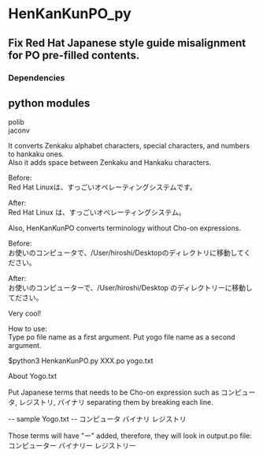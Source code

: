 # HenKanKunPO_py
## Fix Red Hat Japanese style guide misalignment for PO pre-filled contents.

### Dependencies
## python modules
polib  
jaconv


It converts Zenkaku alphabet characters, special characters, and numbers to hankaku ones.  
Also it adds space between Zenkaku and Hankaku characters.

Before:  
Red Hat Linuxは、すっごいオペレーティングシステムです。

After:  
Red Hat Linux は、すっごいオペレーティングシステム。


Also, HenKanKunPO converts terminology without Cho-on expressions.

Before:  
お使いのコンピュータで、/User/hiroshi/Desktopのディレクトリに移動してください。

After:  
お使いのコンピューターで、/User/hiroshi/Desktop のディレクトリーに移動してださい。

Very cool!

How to use:  
Type po file name as a first argument. 
Put yogo file name as a second argument.

$python3 HenkanKunPO.py XXX.po yogo.txt

About Yogo.txt

Put Japanese terms that needs to be Cho-on expression such as コンピュータ, レジストリ, バイナリ separating them by 
breaking each line. 



-- sample Yogo.txt --
コンピュータ
バイナリ
レジストリ


Those terms will have "ー" added, therefore, they will look in output.po file:
コンピューター
バイナリー
レジストリー

